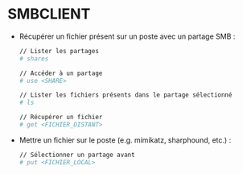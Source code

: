 # SMBCLIENT

- Récupérer un fichier présent sur un poste avec un partage SMB : 

  ```bash
  // Lister les partages
  # shares
  
  // Accéder à un partage
  # use <SHARE>
  
  // Lister les fichiers présents dans le partage sélectionné
  # ls
  
  // Récupérer un fichier
  # get <FICHIER_DISTANT>
  ```

- Mettre un fichier sur le poste (e.g. mimikatz, sharphound, etc.) :

  ```bash
  // Sélectionner un partage avant
  # put <FICHIER_LOCAL>
  ```
